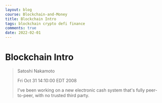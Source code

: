 ```yaml
---
layout: blog
course: Blockchain-and-Money
title: Blockchain Intro
tags: blockchain crypto defi finance
comments: true
date: 2022-02-01
---
```


# Blockchain Intro

> Satoshi Nakamoto
> 
> Fri Oct 31 14:10:00 EDT 2008
> 
> I've been working on a new electronic cash system that's fully peer-to-peer, with no trusted third party.

